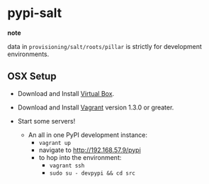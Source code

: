 # pypi-salt

**note**

data in `provisioning/salt/roots/pillar` is strictly for development environments.

## OSX Setup

- Download and Install [Virtual Box](https://www.virtualbox.org/wiki/Downloads).

- Download and Install [Vagrant](http://downloads.vagrantup.com/) version 1.3.0 or greater.

- Start some servers!
  - An all in one PyPI development instance:
    - `vagrant up`
    - navigate to http://192.168.57.9/pypi
    - to hop into the environment:
      - `vagrant ssh`
      - `sudo su - devpypi && cd src`
